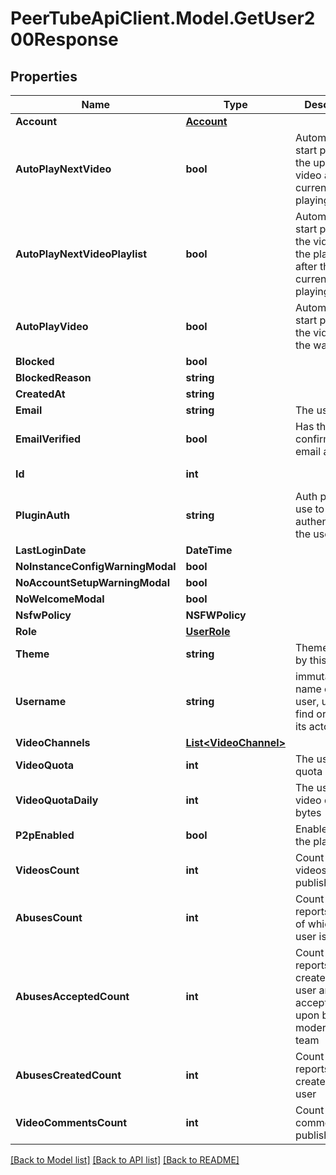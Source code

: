 # PeerTubeApiClient.Model.GetUser200Response

## Properties

Name | Type | Description | Notes
------------ | ------------- | ------------- | -------------
**Account** | [**Account**](Account.md) |  | [optional] 
**AutoPlayNextVideo** | **bool** | Automatically start playing the upcoming video after the currently playing video | [optional] 
**AutoPlayNextVideoPlaylist** | **bool** | Automatically start playing the video on the playlist after the currently playing video | [optional] 
**AutoPlayVideo** | **bool** | Automatically start playing the video on the watch page | [optional] 
**Blocked** | **bool** |  | [optional] 
**BlockedReason** | **string** |  | [optional] 
**CreatedAt** | **string** |  | [optional] 
**Email** | **string** | The user email | [optional] 
**EmailVerified** | **bool** | Has the user confirmed their email address? | [optional] 
**Id** | **int** |  | [optional] [readonly] 
**PluginAuth** | **string** | Auth plugin to use to authenticate the user | [optional] 
**LastLoginDate** | **DateTime** |  | [optional] 
**NoInstanceConfigWarningModal** | **bool** |  | [optional] 
**NoAccountSetupWarningModal** | **bool** |  | [optional] 
**NoWelcomeModal** | **bool** |  | [optional] 
**NsfwPolicy** | **NSFWPolicy** |  | [optional] 
**Role** | [**UserRole**](UserRole.md) |  | [optional] 
**Theme** | **string** | Theme enabled by this user | [optional] 
**Username** | **string** | immutable name of the user, used to find or mention its actor | [optional] 
**VideoChannels** | [**List&lt;VideoChannel&gt;**](VideoChannel.md) |  | [optional] 
**VideoQuota** | **int** | The user video quota in bytes | [optional] 
**VideoQuotaDaily** | **int** | The user daily video quota in bytes | [optional] 
**P2pEnabled** | **bool** | Enable P2P in the player | [optional] 
**VideosCount** | **int** | Count of videos published | [optional] 
**AbusesCount** | **int** | Count of reports/abuses of which the user is a target | [optional] 
**AbusesAcceptedCount** | **int** | Count of reports/abuses created by the user and accepted/acted upon by the moderation team | [optional] 
**AbusesCreatedCount** | **int** | Count of reports/abuses created by the user | [optional] 
**VideoCommentsCount** | **int** | Count of comments published | [optional] 

[[Back to Model list]](../README.md#documentation-for-models) [[Back to API list]](../README.md#documentation-for-api-endpoints) [[Back to README]](../README.md)

